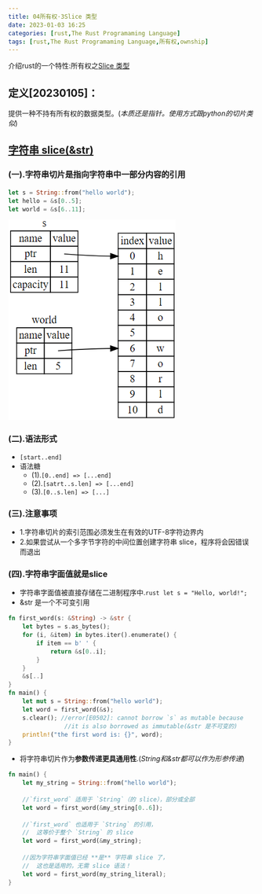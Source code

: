 ```yaml
---
title: 04所有权·3Slice 类型
date: 2023-01-03 16:25
categories: [rust,The Rust Programaming Language]
tags: [rust,The Rust Programaming Language,所有权,ownship] 
---
```


介绍rust的一个特性:所有权之[Slice 类型](https://kaisery.github.io/trpl-zh-cn/ch04-03-slices.html)


## 定义[20230105]：

提供一种不持有所有权的数据类型。(_本质还是指针。使用方式跟python的切片类似_)
## [字符串 slice(&str)](https://kaisery.github.io/trpl-zh-cn/ch04-03-slices.html#%E5%AD%97%E7%AC%A6%E4%B8%B2-slice)
### (一).字符串切片是指向字符串中一部分内容的引用

```rust
let s = String::from("hello world");
let hello = &s[0..5];
let world = &s[6..11];
```
![04-09](/img/rust/04-09.png)

### (二).语法形式
- `[start..end]`
- 语法糖
    - (1).`[0..end] => [...end]`
    - (2).`[satrt..s.len] => [...end]`
    - (3).`[0..s.len] => [...]`

### (三).注意事项
- 1.字符串切片的索引范围必须发生在有效的UTF-8字符边界内
- 2.如果尝试从一个多字节字符的中间位置创建字符串 slice，程序将会因错误而退出

### (四).**字符串字面值就是slice**
- 字符串字面值被直接存储在二进制程序中.```rust let s = "Hello, world!";```
- &str 是一个不可变引用

```rust
fn first_word(s: &String) -> &str {
    let bytes = s.as_bytes();
    for (i, &item) in bytes.iter().enumerate() {
        if item == b' ' {
            return &s[0..i];
        }
    }
    &s[..]
}
fn main() {
    let mut s = String::from("hello world");
    let word = first_word(&s);
    s.clear(); //error[E0502]: cannot borrow `s` as mutable because
                //it is also borrowed as immutable(&str 是不可变的)
    println!("the first word is: {}", word);
}
```
- 将字符串切片作为**参数传递更具通用性**.(_String和&str都可以作为形参传递_)

```rust
fn main() {
    let my_string = String::from("hello world");

    //`first_word` 适用于 `String`（的 slice），部分或全部
    let word = first_word(&my_string[0..6]);

    //`first_word` 也适用于 `String` 的引用，
    //  这等价于整个 `String` 的 slice
    let word = first_word(&my_string);

    //因为字符串字面值已经 **是** 字符串 slice 了，
    //  这也是适用的，无需 slice 语法！
    let word = first_word(my_string_literal);
}
```